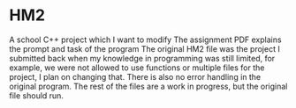 # HM2
A school C++ project which I want to modify
The assignment PDF explains the prompt and task of the program
The original HM2 file was the project I submitted back when my knowledge in programming was still limited,
for example, we were not allowed to use functions or multiple files for the project, I plan on changing that.
There is also no error handling in the original program. 
The rest of the files are a work in progress, but the original file should run. 
